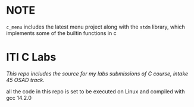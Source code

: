 # NOTE
`c_menu` includes the latest menu project along with the `stdm` library, which implements some of the builtin functions in c
# ITI C Labs

*This repo includes the source for my labs submissions of C course, intake 45 OSAD track.*

all the code in this repo is set to be executed on Linux and compiled with gcc 14.2.0
